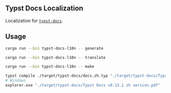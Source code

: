 ## Typst Docs Localization

Localization for [`typst-docs`](https://github.com/typst/typst/tree/main/docs).

## Usage

```bash
cargo run --bin typst-docs-l10n -- generate
```

```bash
cargo run --bin typst-docs-l10n -- translate
```

```bash
cargo run --bin typst-docs-l10n -- make
```

```bash
typst compile ./target/typst-docs/docs.zh.typ "./target/typst-docs/Typst Docs v0.13.1 zh version.pdf"
# Windows
explorer.exe "./target/typst-docs/Typst Docs v0.13.1 zh version.pdf"
```
